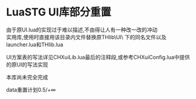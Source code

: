 # LuaSTG UI库部分重置

由于原UI.lua的实现过于难以描述,不由得让人有一种改一改的冲动  
实用库,使用时直接用该目录内文件替换原THlib\UI\ 下的同名文件以及launcher.lua和THlib.lua  
  
UI方案表的写法详见CHXuiLib.lua最后的注释段,或参考CHXuiConfig.lua中提供的原UI的写法实现  

本库尚未完全完成  
  
data重置计划0.5/+∞  
